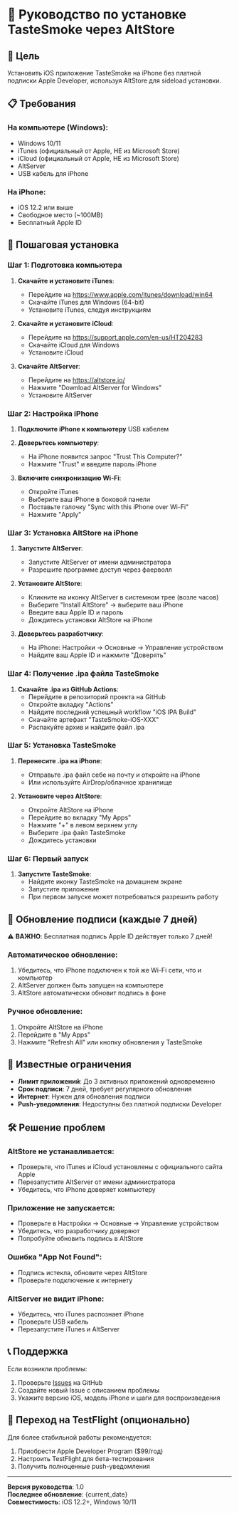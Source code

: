 # 📱 Руководство по установке TasteSmoke через AltStore

## 🎯 Цель
Установить iOS приложение TasteSmoke на iPhone без платной подписки Apple Developer, используя AltStore для sideload установки.

## 📋 Требования

### На компьютере (Windows):
- Windows 10/11
- iTunes (официальный от Apple, НЕ из Microsoft Store)
- iCloud (официальный от Apple, НЕ из Microsoft Store) 
- AltServer
- USB кабель для iPhone

### На iPhone:
- iOS 12.2 или выше
- Свободное место (~100MB)
- Бесплатный Apple ID

## 🚀 Пошаговая установка

### Шаг 1: Подготовка компьютера

1. **Скачайте и установите iTunes**:
   - Перейдите на https://www.apple.com/itunes/download/win64
   - Скачайте iTunes для Windows (64-bit)
   - Установите iTunes, следуя инструкциям
   
2. **Скачайте и установите iCloud**:
   - Перейдите на https://support.apple.com/en-us/HT204283
   - Скачайте iCloud для Windows
   - Установите iCloud
   
3. **Скачайте AltServer**:
   - Перейдите на https://altstore.io/
   - Нажмите \"Download AltServer for Windows\"
   - Установите AltServer

### Шаг 2: Настройка iPhone

1. **Подключите iPhone к компьютеру** USB кабелем

2. **Доверьтесь компьютеру**:
   - На iPhone появится запрос \"Trust This Computer?\"
   - Нажмите \"Trust\" и введите пароль iPhone
   
3. **Включите синхронизацию Wi-Fi**:
   - Откройте iTunes
   - Выберите ваш iPhone в боковой панели
   - Поставьте галочку \"Sync with this iPhone over Wi-Fi\"
   - Нажмите \"Apply\"

### Шаг 3: Установка AltStore на iPhone

1. **Запустите AltServer**:
   - Запустите AltServer от имени администратора
   - Разрешите программе доступ через фаерволл
   
2. **Установите AltStore**:
   - Кликните на иконку AltServer в системном трее (возле часов)
   - Выберите \"Install AltStore\" → выберите ваш iPhone
   - Введите ваш Apple ID и пароль
   - Дождитесь установки AltStore на iPhone
   
3. **Доверьтесь разработчику**:
   - На iPhone: Настройки → Основные → Управление устройством
   - Найдите ваш Apple ID и нажмите \"Доверять\"

### Шаг 4: Получение .ipa файла TasteSmoke

1. **Скачайте .ipa из GitHub Actions**:
   - Перейдите в репозиторий проекта на GitHub
   - Откройте вкладку \"Actions\"
   - Найдите последний успешный workflow \"iOS IPA Build\"
   - Скачайте артефакт \"TasteSmoke-iOS-XXX\"
   - Распакуйте архив и найдите файл .ipa

### Шаг 5: Установка TasteSmoke

1. **Перенесите .ipa на iPhone**:
   - Отправьте .ipa файл себе на почту и откройте на iPhone
   - Или используйте AirDrop/облачное хранилище
   
2. **Установите через AltStore**:
   - Откройте AltStore на iPhone
   - Перейдите во вкладку \"My Apps\"
   - Нажмите \"+\" в левом верхнем углу
   - Выберите .ipa файл TasteSmoke
   - Дождитесь установки

### Шаг 6: Первый запуск

1. **Запустите TasteSmoke**:
   - Найдите иконку TasteSmoke на домашнем экране
   - Запустите приложение
   - При первом запуске может потребоваться разрешить работу

## 🔄 Обновление подписи (каждые 7 дней)

⚠️ **ВАЖНО**: Бесплатная подпись Apple ID действует только 7 дней!

### Автоматическое обновление:
1. Убедитесь, что iPhone подключен к той же Wi-Fi сети, что и компьютер
2. AltServer должен быть запущен на компьютере
3. AltStore автоматически обновит подпись в фоне

### Ручное обновление:
1. Откройте AltStore на iPhone
2. Перейдите в \"My Apps\"
3. Нажмите \"Refresh All\" или кнопку обновления у TasteSmoke

## 🚨 Известные ограничения

- **Лимит приложений**: До 3 активных приложений одновременно
- **Срок подписи**: 7 дней, требует регулярного обновления
- **Интернет**: Нужен для обновления подписи
- **Push-уведомления**: Недоступны без платной подписки Developer

## 🛠 Решение проблем

### AltStore не устанавливается:
- Проверьте, что iTunes и iCloud установлены с официального сайта Apple
- Перезапустите AltServer от имени администратора
- Убедитесь, что iPhone доверяет компьютеру

### Приложение не запускается:
- Проверьте в Настройки → Основные → Управление устройством
- Убедитесь, что разработчику доверяют
- Попробуйте обновить подпись в AltStore

### Ошибка \"App Not Found\":
- Подпись истекла, обновите через AltStore
- Проверьте подключение к интернету

### AltServer не видит iPhone:
- Убедитесь, что iTunes распознает iPhone
- Проверьте USB кабель
- Перезапустите iTunes и AltServer

## 📞 Поддержка

Если возникли проблемы:
1. Проверьте [Issues](https://github.com/YOUR_REPO/issues) на GitHub
2. Создайте новый Issue с описанием проблемы
3. Укажите версию iOS, модель iPhone и шаги для воспроизведения

## 🔄 Переход на TestFlight (опционально)

Для более стабильной работы рекомендуется:
1. Приобрести Apple Developer Program ($99/год)
2. Настроить TestFlight для бета-тестирования
3. Получить полноценные push-уведомления

---

**Версия руководства**: 1.0  
**Последнее обновление**: {current_date}  
**Совместимость**: iOS 12.2+, Windows 10/11